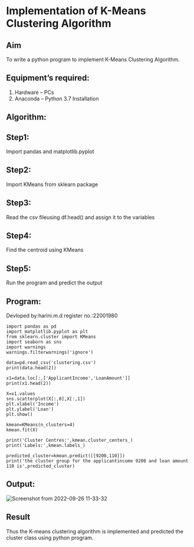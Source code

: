 # Implementation of K-Means Clustering Algorithm
## Aim
To write a python program to implement K-Means Clustering Algorithm.
## Equipment’s required:
1.	Hardware – PCs
2.	Anaconda – Python 3.7 Installation

## Algorithm:
## Step1:
Import pandas and matplotlib.pyplot

## Step2:
Import KMeans from sklearn package

## Step3:
Read the csv fileusing df.head() and assign it to the variables

## Step4:
Find the centroid using KMeans

## Step5:
Run the program and predict the output

## Program:
Devloped by:harini.m.d
register no.:22001980
```
import pandas as pd
import matplotlib.pyplot as plt
from sklearn.cluster import KMeans
import seaborn as sns
import warnings
warnings.filterwarnings('ignore')

data=pd.read_csv('clustering.csv')
print(data.head(2))

x1=data.loc[:,['ApplicantIncome','LoanAmount']]
print(x1.head(2))

X=x1.values
sns.scatterplot(X[:,0],X[:,1])
plt.xlabel('Income')
plt.ylabel('Loan')
plt.show()

kmean=KMeans(n_clusters=4)
kmean.fit(X)

print('Cluster Centres:',kmean.cluster_centers_)
print('Labels:',kmean.labels_)

predicted_cluster=kmean.predict([[9200,110]])
print('the cluster group for the applicantincome 9200 and loan amount 110 is',predicted_cluster)
```
## Output:
![Screenshot from 2022-09-26 11-33-32](https://user-images.githubusercontent.com/113497680/192204365-b27ea223-2ea6-47d7-a18d-83f43bf1c10f.png)

## Result
Thus the K-means clustering algorithm is implemented and predicted the cluster class using python program.
